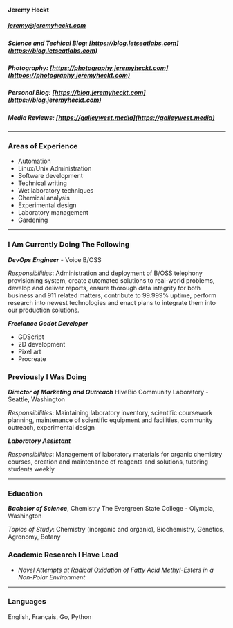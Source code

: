 #### Jeremy Heckt 
##### jeremy@jeremyheckt.com
##### Science and Techical Blog: [https://blog.letseatlabs.com](https://blog.letseatlabs.com)
##### Photography: [https://photography.jeremyheckt.com](httpos://photography.jeremyheckt.com)
##### Personal Blog: [https://blog.jeremyheckt.com](https://blog.jeremyheckt.com)
##### Media Reviews: [https://galleywest.media](https://galleywest.media)

---

### Areas of Experience
- Automation
- Linux/Unix Administration 
- Software development
- Technical writing
- Wet laboratory techniques 
- Chemical analysis 
- Experimental design 
- Laboratory management 
- Gardening 

---

### I Am Currently Doing The Following

***DevOps Engineer*** - Voice B/OSS

_Responsibilities_: Administration and deployment of  B/OSS telephony provisioning system, 
create automated solutions to real-world problems, develop and deliver reports, ensure thorough data 
integrity for both business and 911 related matters, contribute to 99.999% uptime, perform research into 
newest technologies and enact plans to integrate them into our production solutions. 


***Freelance Godot Developer***
- GDScript
- 2D development
- Pixel art
- Procreate
 
### Previously I Was Doing

***Director of  Marketing and Outreach*** 
HiveBio Community Laboratory - Seattle, Washington 

_Responsibilities_: Maintaining laboratory inventory, scientific coursework planning, maintenance 
of  scientific equipment and facilities, community outreach, experimental design 
 
***Laboratory Assistant*** 
 
_Responsibilities_: Management of  laboratory materials for organic chemistry courses,
creation and  maintenance of  reagents and solutions, tutoring students weekly 

---

### Education
 
***Bachelor of  Science***, Chemistry 
The Evergreen State College - Olympia, Washington 
 
_Topics of Study_: Chemistry (inorganic and organic), Biochemistry, Genetics, Agronomy, Botany 
 

### Academic Research I Have Lead
- _Novel Attempts at Radical Oxidation of Fatty Acid Methyl-Esters in a Non-Polar Environment_

---

### Languages
English, Français, Go, Python
